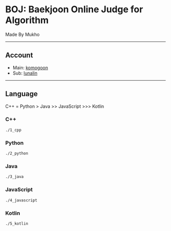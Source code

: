 # BOJ: Baekjoon Online Judge for Algorithm

Made By Mukho

---

## Account

- Main: [komogoon](https://www.acmicpc.net/user/komogoon)
- Sub: [lunalin](https://www.acmicpc.net/user/lunalin)

---

## Language

C++ = Python > Java >> JavaScript >>> Kotlin

### C++

    ./1_cpp

### Python

    ./2_python

### Java

    ./3_java

### JavaScript

    ./4_javascript

### Kotlin

    ./5_kotlin
